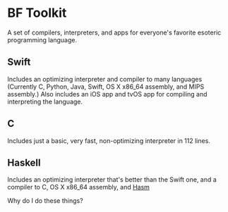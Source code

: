# BF Toolkit

A set of compilers, interpreters, and apps for everyone's favorite esoteric programming language.

## Swift
Includes an optimizing interpreter and compiler to many languages (Currently C, Python, Java, Swift,
OS X x86\_64 assembly, and MIPS assembly.) Also includes an iOS app and tvOS app for compiling and interpreting
the language.

## C
Includes just a basic, very fast, non-optimizing interpreter in 112 lines.

## Haskell
Includes an optimizing interpreter that's better than the Swift one, and a compiler to C, OS X x86\_64 assembly, and [Hasm](https://github.com/harlanhaskins/hasm)

Why do I do these things?

